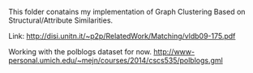 This folder conatains my implementation of Graph Clustering Based on Structural/Attribute Similarities.

Link: http://disi.unitn.it/~p2p/RelatedWork/Matching/vldb09-175.pdf

Working with the polblogs dataset for now. 
http://www-personal.umich.edu/~mejn/courses/2014/cscs535/polblogs.gml